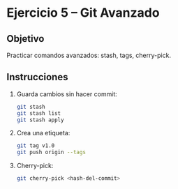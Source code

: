 # Ejercicio 5 – Git Avanzado
## Objetivo
Practicar comandos avanzados: stash, tags, cherry-pick.

## Instrucciones
1. Guarda cambios sin hacer commit:
   ```bash
   git stash
   git stash list
   git stash apply
   ```
2. Crea una etiqueta:
   ```bash
   git tag v1.0
   git push origin --tags
   ```
3. Cherry-pick:
   ```bash
   git cherry-pick <hash-del-commit>
   ```
